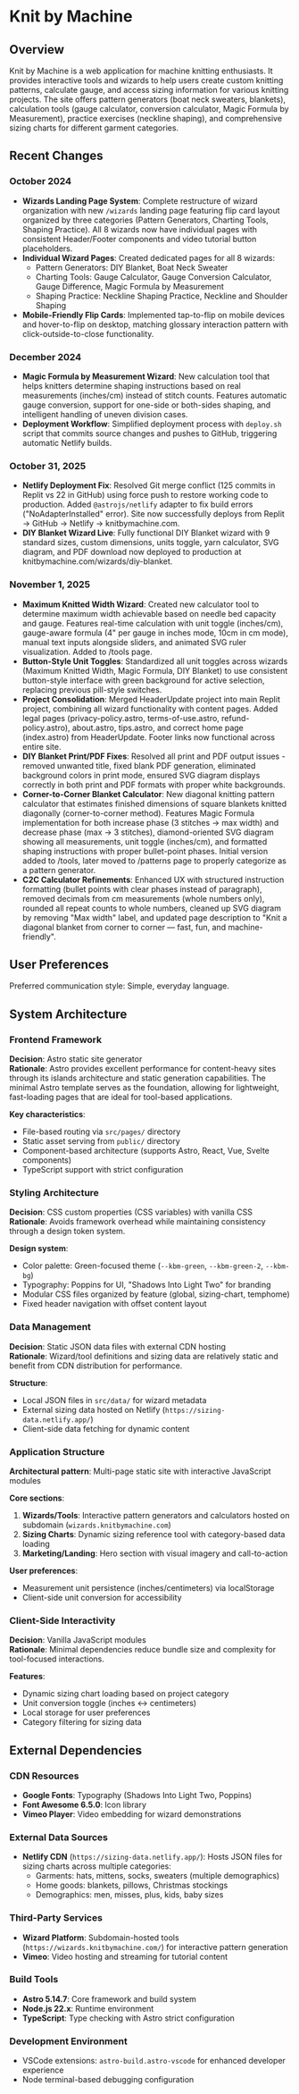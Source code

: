 # Knit by Machine

## Overview

Knit by Machine is a web application for machine knitting enthusiasts. It provides interactive tools and wizards to help users create custom knitting patterns, calculate gauge, and access sizing information for various knitting projects. The site offers pattern generators (boat neck sweaters, blankets), calculation tools (gauge calculator, conversion calculator, Magic Formula by Measurement), practice exercises (neckline shaping), and comprehensive sizing charts for different garment categories.

## Recent Changes

### October 2024
- **Wizards Landing Page System**: Complete restructure of wizard organization with new `/wizards` landing page featuring flip card layout organized by three categories (Pattern Generators, Charting Tools, Shaping Practice). All 8 wizards now have individual pages with consistent Header/Footer components and video tutorial button placeholders.
- **Individual Wizard Pages**: Created dedicated pages for all 8 wizards:
  - Pattern Generators: DIY Blanket, Boat Neck Sweater
  - Charting Tools: Gauge Calculator, Gauge Conversion Calculator, Gauge Difference, Magic Formula by Measurement
  - Shaping Practice: Neckline Shaping Practice, Neckline and Shoulder Shaping
- **Mobile-Friendly Flip Cards**: Implemented tap-to-flip on mobile devices and hover-to-flip on desktop, matching glossary interaction pattern with click-outside-to-close functionality.

### December 2024
- **Magic Formula by Measurement Wizard**: New calculation tool that helps knitters determine shaping instructions based on real measurements (inches/cm) instead of stitch counts. Features automatic gauge conversion, support for one-side or both-sides shaping, and intelligent handling of uneven division cases.
- **Deployment Workflow**: Simplified deployment process with `deploy.sh` script that commits source changes and pushes to GitHub, triggering automatic Netlify builds.

### October 31, 2025
- **Netlify Deployment Fix**: Resolved Git merge conflict (125 commits in Replit vs 22 in GitHub) using force push to restore working code to production. Added `@astrojs/netlify` adapter to fix build errors ("NoAdapterInstalled" error). Site now successfully deploys from Replit → GitHub → Netlify → knitbymachine.com.
- **DIY Blanket Wizard Live**: Fully functional DIY Blanket wizard with 9 standard sizes, custom dimensions, units toggle, yarn calculator, SVG diagram, and PDF download now deployed to production at knitbymachine.com/wizards/diy-blanket.

### November 1, 2025
- **Maximum Knitted Width Wizard**: Created new calculator tool to determine maximum width achievable based on needle bed capacity and gauge. Features real-time calculation with unit toggle (inches/cm), gauge-aware formula (4" per gauge in inches mode, 10cm in cm mode), manual text inputs alongside sliders, and animated SVG ruler visualization. Added to /tools page.
- **Button-Style Unit Toggles**: Standardized all unit toggles across wizards (Maximum Knitted Width, Magic Formula, DIY Blanket) to use consistent button-style interface with green background for active selection, replacing previous pill-style switches.
- **Project Consolidation**: Merged HeaderUpdate project into main Replit project, combining all wizard functionality with content pages. Added legal pages (privacy-policy.astro, terms-of-use.astro, refund-policy.astro), about.astro, tips.astro, and correct home page (index.astro) from HeaderUpdate. Footer links now functional across entire site.
- **DIY Blanket Print/PDF Fixes**: Resolved all print and PDF output issues - removed unwanted title, fixed blank PDF generation, eliminated background colors in print mode, ensured SVG diagram displays correctly in both print and PDF formats with proper white backgrounds.
- **Corner-to-Corner Blanket Calculator**: New diagonal knitting pattern calculator that estimates finished dimensions of square blankets knitted diagonally (corner-to-corner method). Features Magic Formula implementation for both increase phase (3 stitches → max width) and decrease phase (max → 3 stitches), diamond-oriented SVG diagram showing all measurements, unit toggle (inches/cm), and formatted shaping instructions with proper bullet-point phases. Initial version added to /tools, later moved to /patterns page to properly categorize as a pattern generator.
- **C2C Calculator Refinements**: Enhanced UX with structured instruction formatting (bullet points with clear phases instead of paragraph), removed decimals from cm measurements (whole numbers only), rounded all repeat counts to whole numbers, cleaned up SVG diagram by removing "Max width" label, and updated page description to "Knit a diagonal blanket from corner to corner — fast, fun, and machine-friendly".

## User Preferences

Preferred communication style: Simple, everyday language.

## System Architecture

### Frontend Framework
**Decision**: Astro static site generator  
**Rationale**: Astro provides excellent performance for content-heavy sites through its islands architecture and static generation capabilities. The minimal Astro template serves as the foundation, allowing for lightweight, fast-loading pages that are ideal for tool-based applications.

**Key characteristics**:
- File-based routing via `src/pages/` directory
- Static asset serving from `public/` directory
- Component-based architecture (supports Astro, React, Vue, Svelte components)
- TypeScript support with strict configuration

### Styling Architecture
**Decision**: CSS custom properties (CSS variables) with vanilla CSS  
**Rationale**: Avoids framework overhead while maintaining consistency through a design token system.

**Design system**:
- Color palette: Green-focused theme (`--kbm-green`, `--kbm-green-2`, `--kbm-bg`)
- Typography: Poppins for UI, "Shadows Into Light Two" for branding
- Modular CSS files organized by feature (global, sizing-chart, temphome)
- Fixed header navigation with offset content layout

### Data Management
**Decision**: Static JSON data files with external CDN hosting  
**Rationale**: Wizard/tool definitions and sizing data are relatively static and benefit from CDN distribution for performance.

**Structure**:
- Local JSON files in `src/data/` for wizard metadata
- External sizing data hosted on Netlify (`https://sizing-data.netlify.app/`)
- Client-side data fetching for dynamic content

### Application Structure
**Architectural pattern**: Multi-page static site with interactive JavaScript modules

**Core sections**:
1. **Wizards/Tools**: Interactive pattern generators and calculators hosted on subdomain (`wizards.knitbymachine.com`)
2. **Sizing Charts**: Dynamic sizing reference tool with category-based data loading
3. **Marketing/Landing**: Hero section with visual imagery and call-to-action

**User preferences**:
- Measurement unit persistence (inches/centimeters) via localStorage
- Client-side unit conversion for accessibility

### Client-Side Interactivity
**Decision**: Vanilla JavaScript modules  
**Rationale**: Minimal dependencies reduce bundle size and complexity for tool-focused interactions.

**Features**:
- Dynamic sizing chart loading based on project category
- Unit conversion toggle (inches ↔ centimeters)
- Local storage for user preferences
- Category filtering for sizing data

## External Dependencies

### CDN Resources
- **Google Fonts**: Typography (Shadows Into Light Two, Poppins)
- **Font Awesome 6.5.0**: Icon library
- **Vimeo Player**: Video embedding for wizard demonstrations

### External Data Sources
- **Netlify CDN** (`https://sizing-data.netlify.app/`): Hosts JSON files for sizing charts across multiple categories:
  - Garments: hats, mittens, socks, sweaters (multiple demographics)
  - Home goods: blankets, pillows, Christmas stockings
  - Demographics: men, misses, plus, kids, baby sizes

### Third-Party Services
- **Wizard Platform**: Subdomain-hosted tools (`https://wizards.knitbymachine.com/`) for interactive pattern generation
- **Vimeo**: Video hosting and streaming for tutorial content

### Build Tools
- **Astro 5.14.7**: Core framework and build system
- **Node.js 22.x**: Runtime environment
- **TypeScript**: Type checking with Astro strict configuration

### Development Environment
- VSCode extensions: `astro-build.astro-vscode` for enhanced developer experience
- Node terminal-based debugging configuration
